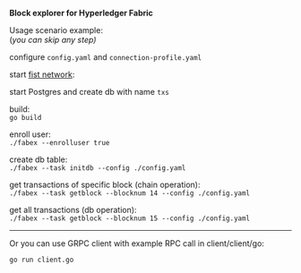 **Block explorer for Hyperledger Fabric**

Usage scenario example:                        
(_you can skip any step)_

configure `config.yaml` and `connection-profile.yaml`

start [fist network](https://github.com/hyperledger/fabric-samples/tree/release-1.4/first-network): 

start Postgres and create db with name `txs`

build:                  
`go build`

enroll user:                         
`./fabex --enrolluser true`

create db table:                                                         
`./fabex --task initdb --config ./config.yaml`

get transactions of specific block (chain operation):                                
`./fabex --task getblock --blocknum 14 --config ./config.yaml`

get all transactions (db operation):                                                                   
`./fabex --task getblock --blocknum 15 --config ./config.yaml`

---
Or you can use GRPC client with example RPC call in client/client/go:

`go run client.go`
